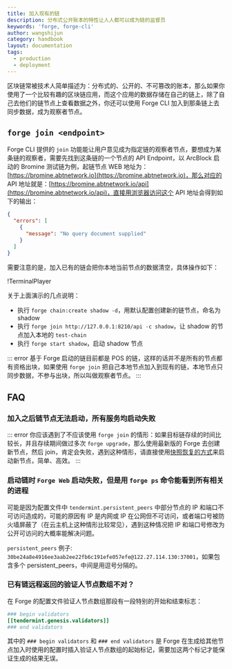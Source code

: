 ```yaml
---
title: 加入现有的链
description: 分布式公开账本的特性让人人都可以成为链的监督员
keywords: 'forge, forge-cli'
author: wangshijun
category: handbook
layout: documentation
tags:
  - production
  - deployment
---
```


区块链常被技术人简单描述为：分布式的、公开的、不可篡改的账本，那么如果你使用了一个比较有趣的区块链应用，而这个应用的数据存储在自己的链上，除了自己去他们的链节点上查看数据之外，你还可以使用 Forge CLI 加入到那条链上去同步数据，成为观察者节点。

## `forge join <endpoint>`

Forge CLI 提供的 `join` 功能能让用户意见成为指定链的观察者节点，要想成为某条链的观察者，需要先找到这条链的一个节点的 API Endpoint，以 ArcBlock 启动的 Bromine 测试链为例，起链节点 WEB 地址为：[https://bromine.abtnetwork.io](https://bromine.abtnetwork.io)，那么对应的 API 地址就是：[https://bromine.abtnetwork.io/api](https://bromine.abtnetwork.io/api)，直接用浏览器访问这个 API 地址会得到如下的输出：

```json
{
  "errors": [
    {
      "message": "No query document supplied"
    }
  ]
}
```

需要注意的是，加入已有的链会把你本地当前节点的数据清空，具体操作如下：

!TerminalPlayer[](./images/join-network.yml)

关于上面演示的几点说明：

- 执行 `forge chain:create shadow -d`，用默认配置创建新的链节点，命名为 shadow
- 执行 `forge join http://127.0.0.1:8210/api -c shadow`，让 shadow 的节点加入本地的 `test-chain`
- 执行 `forge start shadow`，启动 shadow 节点

::: error
基于 Forge 启动的链目前都是 POS 的链，这样的话并不是所有的节点都有资格出块，如果使用 `forge join` 把自己本地节点加入到现有的链，本地节点只同步数据，不参与出块，所以叫做观察者节点。
:::

## FAQ

### 加入之后链节点无法启动，所有服务均启动失败

::: error
你应该遇到了不应该使用 `forge join` 的情形：如果目标链存续的时间比较长，并且存续期间做过多次 `forge upgrade`，那么使用最新版的 Forge 去创建新节点，然后 join，肯定会失败，遇到这种情形，请直接使用[快照恢复的方式](../backup-and-recover)来启动新节点，简单、高效。
:::

### 启动链时 `Forge Web` 启动失败，但是用 `forge ps` 命令能看到所有相关的进程

可能是因为配置文件中 `tendermint.persistent_peers` 中部分节点的 IP 和端口不可访问造成的，可能的原因有 IP 是内网或 IP 在公网但不可访问，或者端口号被防火墙屏蔽了（在云主机上这种情形比较常见），遇到这种情况把 IP 和端口号修改为公开可访问的大概率能解决问题。

`persistent_peers` 例子: `30be24a8e4916ee3aab2ee22fb6c191efe057efe@122.27.114.130:37001`，如果包含多个 persistent_peers，中间是用逗号分隔的。

### 已有链远程返回的验证人节点数组不对？

在 Forge 的配置文件验证人节点数组那段有一段特别的开始和结束标志：

```toml
### begin validators
[[tendermint.genesis.validators]]
### end validators
```

其中的 `### begin validators` 和 `### end validators` 是 Forge 在生成给其他节点加入时使用的配置时插入验证人节点数组的起始标记，需要加这两个标记才能保证生成的结果无误。
